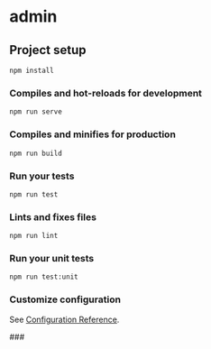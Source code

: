 # admin

## Project setup
```
npm install
```

### Compiles and hot-reloads for development
```
npm run serve
```

### Compiles and minifies for production
```
npm run build
```

### Run your tests
```
npm run test
```

### Lints and fixes files
```
npm run lint
```

### Run your unit tests
```
npm run test:unit
```

### Customize configuration
See [Configuration Reference](https://cli.vuejs.org/config/).


###<!-- 安装插件开始 -->
<!-- 基于vue-cli3.x下，配合vuex、vue-router、iView、axios、scss、amfe-flexible、vConsole等等.
我对SessionLogs.vue做了pxtorem的编译，用的是局部转换 postcss-px2rem-exclude
调试工具我用的是vConsole,在public/index.html的head中我注释另一个工具eruda
 -->


<!-- 
1、用VUE封装一个仿知乎canvas
    cnpm install vue-atom-canvas 好使
    或在package.json里面加入"vue-atom-canvas":"https://github.com/trsoliu/atom-canvas.git",


2、功能：暂时不解
    "vue-cli-plugin-style-resources-loader": "^0.1.3",


3、调试工具
    "vconsole-webpack-plugin": "^1.4.2",

4、样式资源加载器  用于webpack的CSS处理器资源加载器
    npm i style-resources-loader -D

5、适配 px转rem
     npm install postcss-pxtorem --save-dev

     "postcss-px2rem-exclude": "0.0.6",
6、富文本编辑器
   npm install wangeditor@2.1.23 --save

     
-->